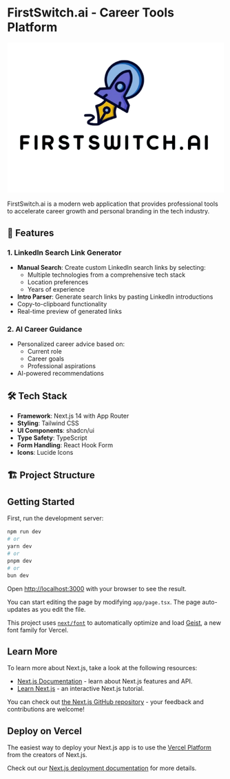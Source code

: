 # FirstSwitch.ai - Career Tools Platform

![FirstSwitch.ai Logo](/public/firstswitch-logo.png)

FirstSwitch.ai is a modern web application that provides professional tools to accelerate career growth and personal branding in the tech industry.

## 🚀 Features

### 1. LinkedIn Search Link Generator
- **Manual Search**: Create custom LinkedIn search links by selecting:
  - Multiple technologies from a comprehensive tech stack
  - Location preferences
  - Years of experience
- **Intro Parser**: Generate search links by pasting LinkedIn introductions
- Copy-to-clipboard functionality
- Real-time preview of generated links

### 2. AI Career Guidance
- Personalized career advice based on:
  - Current role
  - Career goals
  - Professional aspirations
- AI-powered recommendations

## 🛠 Tech Stack

- **Framework**: Next.js 14 with App Router
- **Styling**: Tailwind CSS
- **UI Components**: shadcn/ui
- **Type Safety**: TypeScript
- **Form Handling**: React Hook Form
- **Icons**: Lucide Icons

## 🏗 Project Structure

## Getting Started

First, run the development server:

```bash
npm run dev
# or
yarn dev
# or
pnpm dev
# or
bun dev
```

Open [http://localhost:3000](http://localhost:3000) with your browser to see the result.

You can start editing the page by modifying `app/page.tsx`. The page auto-updates as you edit the file.

This project uses [`next/font`](https://nextjs.org/docs/app/building-your-application/optimizing/fonts) to automatically optimize and load [Geist](https://vercel.com/font), a new font family for Vercel.

## Learn More

To learn more about Next.js, take a look at the following resources:

- [Next.js Documentation](https://nextjs.org/docs) - learn about Next.js features and API.
- [Learn Next.js](https://nextjs.org/learn) - an interactive Next.js tutorial.

You can check out [the Next.js GitHub repository](https://github.com/vercel/next.js) - your feedback and contributions are welcome!

## Deploy on Vercel

The easiest way to deploy your Next.js app is to use the [Vercel Platform](https://vercel.com/new?utm_medium=default-template&filter=next.js&utm_source=create-next-app&utm_campaign=create-next-app-readme) from the creators of Next.js.

Check out our [Next.js deployment documentation](https://nextjs.org/docs/app/building-your-application/deploying) for more details.
